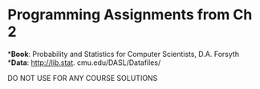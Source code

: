 Programming Assignments from Ch 2
=====

*<b>Book</b>: Probability and Statistics for Computer Scientists, D.A. Forsyth
*<b>Data</b>: http://lib.stat. cmu.edu/DASL/Datafiles/

DO NOT USE FOR ANY COURSE SOLUTIONS